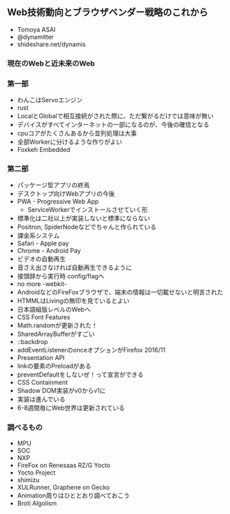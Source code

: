 Web技術動向とブラウザベンダー戦略のこれから
---
- Tomoya ASAI
- @dynamitter
- shideshare.net/dynamis

### 現在のWebと近未来のWeb
### 第一部
- わんこはServoエンジン
 - rust
- LocalとGlobalで相互接続がされた際に、ただ繋がるだけでは意味が無い
- デバイスがすべてインターネットの一部になるのが、今後の確信となる
- cpuコアがたくさんあるから並列処理は大事
- 全部Workerに分けるような作りがよい
- Foxkeh Embedded

### 第二部
- パッケージ型アプリの終焉
- デスクトップ向けWebアプリの今後
 - PWA - Progressive Web App
   - ServiceWorkerでインストールさせていく形
- 標準化は二社以上が実装しないと標準にならない
- Positron, SpiderNodeなどでちゃんと作られている
- 課金系システム
 - Safari - Apple pay
 - Chrome - Android Pay
- ビデオの自動再生
 - 音さえ出さなければ自動再生できるように
- 接頭辞から実行時 config/flagへ
 - no more -webkit-
- AndroidなどのFireFoxブラウザで、端末の情報は一切載せないと明言された
- HTMMLはLivingの無印を見ているとよい
- 日本語組版レベルのWebへ
- CSS Font Features
- Math.randomが更新された！
- SharedArrayBufferがすごい
- ::backdrop
- addEventListenerのonceオプションがFirefox 2016/11
- Presentation API
- linkの要素のPreloadがある
- preventDefaultをしないぜ！って宣言ができる
- CSS Containment
- Shadow DOM実装がv0からv1に
 - 実装は進んでいる
- 6-8週間毎にWeb世界は更新されている






### 調べるもの
- MPU
- SOC
- NXP
- FireFox on Renesaas RZ/G Yocto
- Yocto Project
- shimizu
- XULRunner, Graphene on Gecko
- Animation周りはひととおり調べておこう
- Broti Algolism
